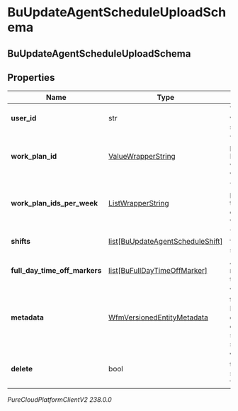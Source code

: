 # BuUpdateAgentScheduleUploadSchema

## BuUpdateAgentScheduleUploadSchema

## Properties

|Name | Type | Description | Notes|
|------------ | ------------- | ------------- | -------------|
| **user_id** | str | The ID of the user to whom this agent schedule applies | |
| **work_plan_id** | [ValueWrapperString](ValueWrapperString) | The ID of the work plan for this user.  Mutually exclusive with workPlanIdsPerWeek | [optional] |
| **work_plan_ids_per_week** | [ListWrapperString](ListWrapperString) | The IDs of the work plans per week for this user.  Mutually exclusive with workPlanId | [optional] |
| **shifts** | [list[BuUpdateAgentScheduleShift]](BuUpdateAgentScheduleShift) | The shift definitions for this agent schedule | [optional] |
| **full_day_time_off_markers** | [list[BuFullDayTimeOffMarker]](BuFullDayTimeOffMarker) | Any full day time off markers that apply to this agent schedule | [optional] |
| **metadata** | [WfmVersionedEntityMetadata](WfmVersionedEntityMetadata) | Version metadata for this agent schedule. Required if updating or deleting an existing agent schedule, otherwise should be omitted | [optional] |
| **delete** | bool | Whether to delete this agent&#39;s schedule. Defaults to false if not set | [optional] |



_PureCloudPlatformClientV2 238.0.0_
